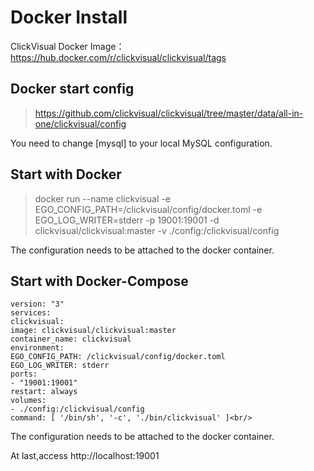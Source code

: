 # Docker Install

ClickVisual Docker Image：https://hub.docker.com/r/clickvisual/clickvisual/tags

## Docker start config
> https://github.com/clickvisual/clickvisual/tree/master/data/all-in-one/clickvisual/config

You need to change [mysql] to your local MySQL configuration.

## Start with Docker
> docker run --name clickvisual -e EGO_CONFIG_PATH=/clickvisual/config/docker.toml -e EGO_LOG_WRITER=stderr -p 19001:19001 -d clickvisual/clickvisual:master -v ./config:/clickvisual/config

The configuration needs to be attached to the docker container.

## Start with Docker-Compose 
```
version: "3"
services:
clickvisual:
image: clickvisual/clickvisual:master
container_name: clickvisual
environment:
EGO_CONFIG_PATH: /clickvisual/config/docker.toml
EGO_LOG_WRITER: stderr
ports:
- "19001:19001"
restart: always
volumes:
- ./config:/clickvisual/config
command: [ '/bin/sh', '-c', './bin/clickvisual' ]<br/>
```
The configuration needs to be attached to the docker container.

At last,access http://localhost:19001



